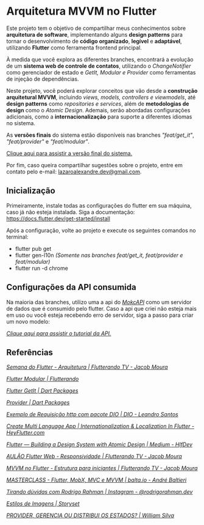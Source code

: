 # Arquitetura MVVM no Flutter

Este projeto tem o objetivo de compartilhar meus conhecimentos sobre **arquitetura de software**,  implementando alguns **design patterns** para tornar o desenvolvimento de **código organizado**, **legível** e **adaptável**, utilizando **Flutter** como ferramenta frontend principal.

À medida que você explora as diferentes branches, encontrará a evolução de um **sistema web de controle de contatos**, utilizando o *ChangeNotifier* como gerenciador de estado e *GetIt, Modular e Provider* como ferramentas de injeção de dependências.

Neste projeto, você poderá explorar conceitos que vão desde a **construção arquitetural MVVM**, incluindo *views, models, controllers e viewmodels*, até **design patterns** como *repositories e services*, além de **metodologias de design** como o *Atomic Design*. Ademais, serão abordadas configurações adicionais, como a **internacionalização** para suporte a diferentes idiomas no sistema.

As **versões finais** do sistema estão disponíveis nas branches *"feat/get_it"*, *"feat/provider"* e *"feat/modular"*.

[Clique aqui para assistir a versão final do sistema.](https://drive.google.com/file/d/17s7VM8mEu6T87aJExEDxoqOu-PzCt9I-/view?usp=drive_link)

Por fim, caso queira compartilhar sugestões sobre o projeto, entre em contato pelo e-mail: lazaroalexandre.dev@gmail.com.

## Inicialização

Primeiramente, instale todas as configurações do flutter em sua máquina, caso já não esteja instalada. Siga a documentação: https://docs.flutter.dev/get-started/install

Após a configuração, volte ao projeto e execute os seguintes comandos no terminal:

- flutter pub get
- flutter gen-l10n *(Somente nas branches feat/get_it, feat/provider e feat/modular)*
- flutter run -d chrome

## Configurações da API consumida

 Na maioria das branches, utilizo uma a api do *[MokcAPI](https://mockapi.io/)* como um servidor de dados que é consumido pelo flutter.
 Caso a api que criei não esteja mais em uso ou você esteja recebendo erro de servidor, siga a passo para criar um novo modelo:
    
 *[Clique aqui para assistir o tutorial da API.](media/tutorial_api.mp4)*

## Referências

*[Semana do Flutter - Arquitetura | Flutterando TV - Jacob Moura](https://www.youtube.com/watch?v=8lqj7YQ71lo&list=PLlBnICoI-g-c_ZIHqzQjg5E4Re92-qYXn)*

*[Flutter Modular | Flutterando](https://modular.flutterando.com.br/docs/intro/)*

*[Flutter GetIt | Dart Packages](https://pub.dev/packages/flutter_getit)*

*[Provider | Dart Packages](https://pub.dev/packages/provider)*

*[Exemplo de Requisição http com pacote DIO | DIO - Leandro Santos](https://www.dio.me/articles/exemplo-de-requisicao-http-com-pacote-dio)*

*[Create Multi Language App | Internationalization & Localization In Flutter - HeyFlutter.com](https://www.youtube.com/watch?v=zugxpAcbe4U)*

*[Flutter — Building a Design System with Atomic Design | Medium - HlfDev](https://medium.com/@hlfdev/building-a-design-system-with-atomic-design-in-flutter-a7a16e28739b)*

*[AULÃO Flutter Web - Responsividade | Flutterando TV - Jacob Moura](https://www.youtube.com/watch?v=UnAuTnR_ZM8)*

*[MVVM no Flutter - Estrutura para iniciantes | Flutterando TV - Jacob Moura](https://www.youtube.com/watch?v=WgadnZcujuc)*

*[MASTERCLASS - Flutter, MobX, MVC e MVVM | balta.io - André Baltieri](https://www.youtube.com/watch?v=fsrJ_tNrOFk&t=2557s)*

*[Tirando dúvidas com Rodrigo Rahman | Instagram - @rodrigorahman.dev](https://www.instagram.com/rodrigorahman.dev?igsh=MWFuYXE1MnNrMW4xMA==)*

*[Estilos de Imagens | Storyset](https://storyset.com/)*

*[PROVIDER, GERENCIA OU DISTRIBUI OS ESTADOS? | William Silva](https://youtu.be/kz1712L1-Co?si=kZfk0-gUZStmthTd)*
